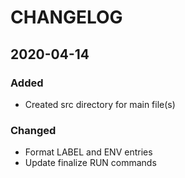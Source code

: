 # CHANGELOG

## 2020-04-14
### Added
- Created src directory for main file(s)
### Changed
- Format LABEL and ENV entries
- Update finalize RUN commands
